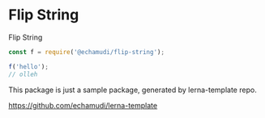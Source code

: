 # Flip String

Flip String

```js
const f = require('@echamudi/flip-string');

f('hello');
// olleh
```

This package is just a sample package, generated by lerna-template repo.

https://github.com/echamudi/lerna-template
